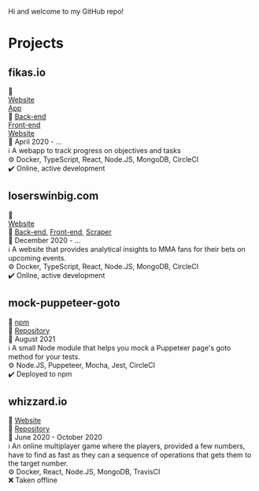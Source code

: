 Hi and welcome to my GitHub repo!

# Projects
## fikas.io
:link:  
[Website](https://fikas.io)  
[App](https://app.fikas.io)  
:file_folder:
[Back-end](https://github.com/samdouble/fikasio-server)  
[Front-end](https://github.com/samdouble/fikasio-client)  
[Website](https://github.com/samdouble/fikasio-website)  
:date: April 2020 - ...  
:information_source: A webapp to track progress on objectives and tasks  
:gear: Docker, TypeScript, React, Node.JS, MongoDB, CircleCI  
:heavy_check_mark: Online, active development

## loserswinbig.com
:link:  
[Website](https://loserswinbig.com)  
:file_folder: [Back-end](https://github.com/samdouble/loserswinbigcom-api), [Front-end](https://github.com/samdouble/loserswinbigcom-client), [Scraper](https://github.com/samdouble/loserswinbig-scraper)  
:date: December 2020 - ...  
:information_source: A website that provides analytical insights to MMA fans for their bets on upcoming events.  
:gear: Docker, TypeScript, React, Node.JS, MongoDB, CircleCI  
:heavy_check_mark: Online, active development

## mock-puppeteer-goto
:link: [npm](https://www.npmjs.com/package/mock-puppeteer-goto)  
:file_folder: [Repository](https://github.com/samdouble/mock-puppeteer-goto)  
:date: August 2021  
:information_source: A small Node module that helps you mock a Puppeteer page's goto method for your tests.  
:gear: Node.JS, Puppeteer, Mocha, Jest, CircleCI  
:heavy_check_mark: Deployed to npm

## whizzard.io
:link: [Website](https://whizzard.io)  
:file_folder: [Repository](https://github.com/samdouble/whizzardio)  
:date: June 2020 - October 2020  
:information_source: An online multiplayer game where the players, provided a few numbers, have to find as fast as they can a sequence of operations that gets them to the target number.  
:gear: Docker, React, Node.JS, MongoDB, TravisCI  
:x: Taken offline
